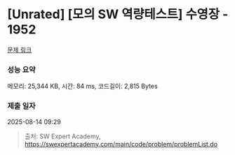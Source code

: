 # [Unrated] [모의 SW 역량테스트] 수영장 - 1952 

[문제 링크](https://swexpertacademy.com/main/code/problem/problemDetail.do?contestProbId=AV5PpFQaAQMDFAUq) 

### 성능 요약

메모리: 25,344 KB, 시간: 84 ms, 코드길이: 2,815 Bytes

### 제출 일자

2025-08-14 09:29



> 출처: SW Expert Academy, https://swexpertacademy.com/main/code/problem/problemList.do